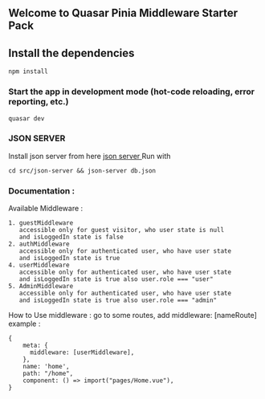 ## Welcome to Quasar Pinia Middleware Starter Pack

## Install the dependencies
```
npm install
```
### Start the app in development mode (hot-code reloading, error reporting, etc.)
``` 
quasar dev
```
### JSON SERVER
Install json server from here 
[json server ](https://www.npmjs.com/package/json-server)
Run with 
```
cd src/json-server && json-server db.json
```

### Documentation :
Available Middleware :
```
1. guestMiddleware 
   accessible only for guest visitor, who user state is null 
   and isLoggedIn state is false
2. authMiddleware
   accessible only for authenticated user, who have user state  
   and isLoggedIn state is true
4. userMiddleware
   accessible only for authenticated user, who have user state  
   and isLoggedIn state is true also user.role === "user"
5. AdminMiddleware
   accessible only for authenticated user, who have user state  
   and isLoggedIn state is true also user.role === "admin"
```

How to Use middleware :
	go to some routes, add middleware: [nameRoute]
	example : 

    {
        meta: {
          middleware: [userMiddleware],
        },
        name: 'home',
        path: "/home",
        component: () => import("pages/Home.vue"),
	}	

